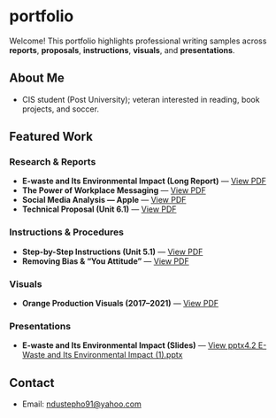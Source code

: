 # portfolio

Welcome! This portfolio highlights professional writing samples across **reports**, **proposals**, **instructions**, **visuals**, and **presentations**.

## About Me
- CIS student (Post University); veteran interested in reading, book projects, and soccer.

## Featured Work

### Research & Reports
- **E-waste and Its Environmental Impact (Long Report)** — [View PDF](docs/writing/e-waste-long-report.pdf)
- **The Power of Workplace Messaging** — [View PDF](docs/writing/workplace-messaging.pdf)
- **Social Media Analysis — Apple** — [View PDF](docs/writing/apple-social-media-analysis.pdf)
- **Technical Proposal (Unit 6.1)** — [View PDF](docs/writing/technical-proposal.pdf)

### Instructions & Procedures
- **Step-by-Step Instructions (Unit 5.1)** — [View PDF](docs/instructions/device-setup-instructions.pdf)
- **Removing Bias & “You Attitude”** — [View PDF](docs/writing/inclusive-language-revisions.pdf)

### Visuals
- **Orange Production Visuals (2017–2021)** — [View PDF](docs/visuals/orange-production-visuals.pdf)

### Presentations
- **E-waste and Its Environmental Impact (Slides)** — [View pptx]( )[4.2 E-Waste and Its Environmental Impact (1).pptx](https://github.com/user-attachments/files/22918969/4.2.E-Waste.and.Its.Environmental.Impact.1.pptx)

## Contact
- Email: ndustepho91@yahoo.com
